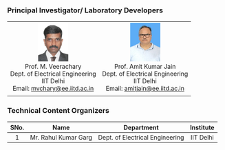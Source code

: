 ### Principal Investigator/ Laboratory Developers
 |  |  |
 | :---: | :---: | 
 |<img src="images/profimg1.png" alt="Prof. M. Veerachary" width="70" height="90"><br>Prof. M. Veerachary <br>Dept. of Electrical Engineering<br> IIT Delhi<br>Email: mvchary@ee.iitd.ac.in  | <img src="images/profimg2.png" alt="Prof. M. Veerachary" width="70" height="90"><br>Prof. Amit Kumar Jain <br>Dept. of Electrical Engineering<br> IIT Delhi<br>Email: amitjain@ee.iitd.ac.in |
 |  | 
 
### Technical Content Organizers

| SNo. | Name | Department | Institute |
| :---: | :---: | :---: | :---: | 
| 1 | Mr. Rahul Kumar Garg | Dept. of Electrical Engineering | IIT Delhi |  
